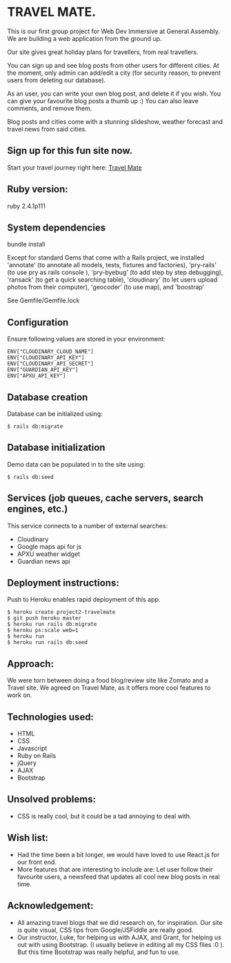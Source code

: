 # TRAVEL MATE.

This is our first group project for Web Dev Immersive at General Assembly. We are building a web application from the ground up.

Our site gives great holiday plans for travellers, from real travellers.

You can sign up and see blog posts from other users for different cities. At the moment, only admin can add/edit a city (for security reason, to prevent users from deleting our database).

As an user, you can write your own blog post, and delete it if you wish. You can give your favourite blog posts a thumb up :) You can also leave comments, and remove them.

Blog posts and cities come with a stunning slideshow, weather forecast and travel news from said cities.


## Sign up for this fun site now.

Start your travel journey right here: [Travel Mate ](https://project2-travelmate.herokuapp.com/welcome.html)

## Ruby version:

ruby 2.4.1p111

## System dependencies

bundle install

Except for standard Gems that come with a Rails project, we installed 'annotate' (to annotate all models, tests, fixtures and factories), 'pry-rails' (to use pry as rails console ), 'pry-byebug' (to add step by step debugging), 'ransack' (to get a quick searching table), 'cloudinary' (to let users upload photos from their computer), 'geocoder' (to use map), and  'boostrap'

See Gemfile/Gemfile.lock

## Configuration

Ensure following values are stored in your environment:

```
ENV["CLOUDINARY_CLOUD_NAME"]
ENV["CLOUDINARY_API_KEY"]
ENV["CLOUDINARY_API_SECRET"]
ENV["GUARDIAN_API_KEY"]
ENV["APXU_API_KEY"]
```

## Database creation

Database can be initialized using:

```
$ rails db:migrate
```

## Database initialization

Demo data can be populated in to the site using:

```
$ rails db:seed
```

## Services (job queues, cache servers, search engines, etc.)

This service connects to a number of external searches:

  - Cloudinary
  - Google maps api for js
  - APXU weather widget
  - Guardian news api

## Deployment instructions:

Push to Heroku enables rapid deployment of this app.

```
$ heroku create project2-travelmate
$ git push heroku master
$ heroku run rails db:migrate
$ heroku ps:scale web=1
$ heroku run
$ heroku run rails db:seed
```

## Approach:

We were torn between doing a food blog/review site like Zomato and a Travel site. We agreed on Travel Mate, as it offers more cool features to work on.

## Technologies used:

- HTML
- CSS
- Javascript
- Ruby on Rails
- jQuery
- AJAX
- Bootstrap

## Unsolved problems:

- CSS is really cool, but it could be a tad annoying to deal with.


## Wish list:

- Had the time been a bit longer, we would have loved to use React.js for our front end.
- More features that are interesting to include are: Let user follow their favourite users, a newsfeed that updates all cool new blog posts in real time.


## Acknowledgement:

- All amazing travel blogs that we did research on, for inspiration. Our site is quite visual, CSS tips from Google/JSFiddle are really good.
- Our instructor, Luke, for helping us with AJAX, and Grant, for helping us out with using Bootstrap. (I usually believe in editing all my CSS files :0 ). But this time Bootstrap was really helpful, and fun to use.
